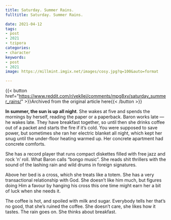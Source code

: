 ```yaml
---
title: Saturday. Summer Rains.
fulltitle: Saturday. Summer Rains.

date: 2021-04-12
tags:
- post
- 2021
- tzipora
categories:
- character
keywords:
- post
- 2021
image: https://millmint.imgix.net/images/cosy.jpg?q=100&auto=format

---
```


{{< button href="https://www.reddit.com/r/vekllei/comments/mpg8xy/saturday_summer_rains/" >}}Archived from the original article here{{< /button >}}

**In summer, the sun is up all night**. She wakes at five and spends the mornings by herself, reading the paper or a paperback. Baron works late — he wakes late. They have breakfast together, so until then she drinks coffee out of a packet and starts the fire if it’s cold. You were supposed to save power, but sometimes she ran her electric blanket all night, which kept her snug until the under-floor heating warmed up. Her concrete apartment had concrete comforts.

She has a record player that runs compact diskettes filled with free jazz and rock ’n’ roll. What Baron calls “bongo music”. She reads shit thrillers with the sound of the lashing rain and wild drums in foreign signatures.

Above her bed is a cross, which she treats like a totem. She has a very transactional relationship with God. She doesn’t like him much, but figures doing Him a favour by hanging his cross this one time might earn her a bit of luck when she needs it.

The coffee is hot, and spoiled with milk and sugar. Everybody tells her that’s no good, that she’s ruined the coffee. She doesn’t care, she likes how it tastes. The rain goes on. She thinks about breakfast.
